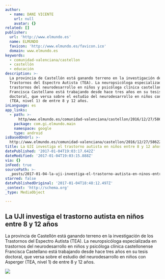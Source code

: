 ```yaml
---
author:
  - name: DANI VICENTE
    url: null
    avatar: {}
related: []
publisher:
  url: 'http://www.elmundo.es'
  name: ELMUNDO
  favicon: 'http://www.elmundo.es/favicon.ico'
  domain: www.elmundo.es
keywords:
  - comunidad-valenciana/castellon
  - castellón
  - educación
description: >-
  La provincia de Castellón está ganando terreno en la investigación de los
  Trastornos del Espectro Autista (TEA). La neuropsicóloga especializada en
  trastornos del neurodesarrollo en niños y psicóloga clínica castellonense
  Francisca Castellano está trabajando desde hace tres años en su tesis
  doctoral, que versa sobre el estudio del neurodesarrollo en niños con Asperger
  (TEA, nivel 1) de entre 8 y 12 años.
inLanguage: es
app_links:
  - path: >-
      http/www.elmundo.es/comunidad-valenciana/castellon/2016/12/27/58622763268e3e8b4b8b45b2.html
    package: com.gi.elmundo.main
    namespace: google
    type: android
isBasedOnUrl: >-
  http://www.elmundo.es/comunidad-valenciana/castellon/2016/12/27/58622763268e3e8b4b8b45b2.html
title: La UJI investiga el trastorno autista en niños entre 8 y 12 años
datePublished: '2017-01-04T19:03:17.642Z'
dateModified: '2017-01-04T19:03:15.888Z'
via: {}
inFeed: true
sourcePath: >-
  _posts/2017-01-04-la-uji-investiga-el-trastorno-autista-en-ninos-entre-8-y-12.md
starred: false
datePublishedOriginal: '2017-01-04T18:48:12.497Z'
_context: 'http://schema.org'
_type: MediaObject

---
```

<article style=""><h1>La UJI investiga el trastorno autista en niños entre 8 y 12 años</h1><p>La provincia de Castellón está ganando terreno en la investigación de los Trastornos del Espectro Autista (TEA). La neuropsicóloga especializada en trastornos del neurodesarrollo en niños y psicóloga clínica castellonense Francisca Castellano está trabajando desde hace tres años en su tesis doctoral, que versa sobre el estudio del neurodesarrollo en niños con Asperger (TEA, nivel 1) de entre 8 y 12 años.</p><img src="http://estaticos.elmundo.es/assets/multimedia/imagenes/2016/12/27/14828275690386.jpg" /></article>